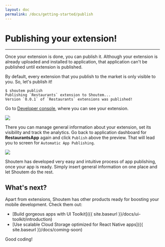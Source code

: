 ```yaml
---
layout: doc
permalink: /docs/getting-started/publish
---
```


# Publishing your extension!
<hr />

Once your extension is done, you can publish it. Although your extension is already uploaded and installed to application, that application can't be published until extension is published.

By default, every extension that you publish to the market is only visible to you. So, let's publish it!

```ShellSession
$ shoutem publish
Publishing `Restaurants` extension to Shoutem...
Version `0.0.1` of `Restaurants` extensions was published!
```

Go to [Developer console](/docs/coming-soon), where you can see your extension.

<p class="image">
<img src='{{ site.baseurl }}/img/getting-started/developer-console.png'/>
</p>

There you can manage general information about your extension, set its visibility and track the analytics. Go back to application dashboard for **RestaurantsApp** again and click `Publish` above the preview. That will lead you to screen for `Automatic App Publishing`.

<p class="image">
<img src='{{ site.baseurl }}/img/getting-started/automatic-app-publishing.png'/>
</p>

Shoutem has developed very easy and intuitive process of app publishing, once your app is ready. Simply insert general information on one place and let Shoutem do the rest.

## What's next?

Apart from extensions, Shoutem has other products ready for boosting your mobile development. Check them out:

- [Build gorgeous apps with UI Toolkit]({{ site.baseurl }}/docs/ui-toolkit/introduction)
- [Use scalable Cloud Storage optimized for React Native apps]({{ site.baseurl }}/docs/coming-soon)

Good coding!
